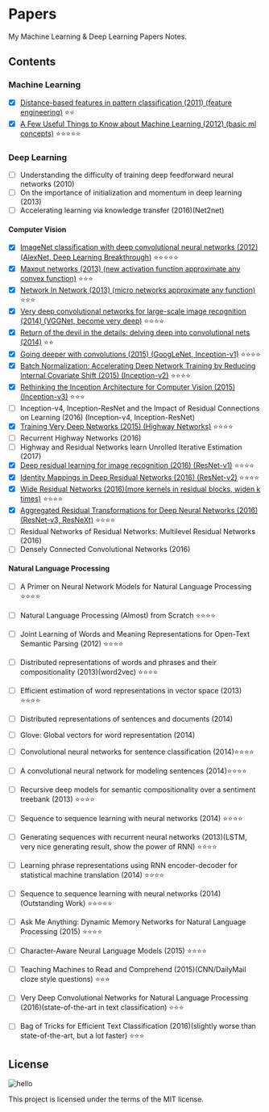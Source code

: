 # Papers
My Machine Learning & Deep Learning Papers Notes.

## Contents
### Machine Learning
- [x] [Distance-based features in pattern classification (2011) (feature engineering)](https://github.com/SunnyMarkLiu/Papers/blob/master/Machine%20Learning/Distance-based%20features%20in%20pattern%20classification.pdf) :star::star:
- [x] [A Few Useful Things to Know about Machine Learning (2012) (basic ml concepts)](https://github.com/SunnyMarkLiu/Papers/blob/master/Machine%20Learning/A%20Few%20Useful%20Things%20to%20Know%20about%20Machine%20Learning.pdf) :star::star::star::star::star:

### Deep Learning
- [ ] Understanding the difficulty of training deep feedforward neural networks (2010)
- [ ] On the importance of initialization and momentum in deep learning (2013)
- [ ] Accelerating learning via knowledge transfer (2016)(Net2net)

#### Computer Vision
- [x] [ImageNet classification with deep convolutional neural networks (2012) (AlexNet, Deep Learning Breakthrough)](https://github.com/SunnyMarkLiu/Papers/blob/master/Computer%20Vision/ImageNet%20classification%20with%20deep%20convolutional%20neural%20networks.pdf) :star::star::star::star::star:
- [x] [Maxout networks (2013) (new activation function approximate any convex function)](https://github.com/SunnyMarkLiu/Papers/blob/master/Computer%20Vision/Maxout%20Networks.pdf) :star::star::star:
- [x] [Network In Network (2013) (micro networks approximate any function)](https://github.com/SunnyMarkLiu/Papers/blob/master/Computer%20Vision/Network%20In%20Network.pdf) :star::star::star:
- [x] [Very deep convolutional networks for large-scale image recognition (2014) (VGGNet, become very deep)](https://github.com/SunnyMarkLiu/Papers/blob/master/Computer%20Vision/Very%20deep%20convolutional%20networks%20for%20large-scale%20image%20recognition.pdf) :star::star::star::star:
- [x] [Return of the devil in the details: delving deep into convolutional nets (2014)](https://github.com/SunnyMarkLiu/Papers/blob/master/Computer%20Vision/Return%20of%20the%20Devil%20in%20the%20Details:%20Delving%20Deep%20into%20Convolutional%20Nets.pdf) :star::star:
- [x] [Going deeper with convolutions (2015) (GoogLeNet, Inception-v1)](https://github.com/SunnyMarkLiu/Papers/blob/master/Computer%20Vision/Going%20deeper%20with%20convolutions.pdf) :star::star::star::star:
- [x] [Batch Normalization: Accelerating Deep Network Training by Reducing Internal Covariate Shift (2015) (Inception-v2)](https://github.com/SunnyMarkLiu/Papers/blob/master/Computer%20Vision/Batch%20Normalization:%20Accelerating%20Deep%20Network%20Training%20by%20Reducing%20Internal%20Covariate%20Shift.pdf) :star::star::star::star:
- [x] [Rethinking the Inception Architecture for Computer Vision (2015) (Inception-v3)](https://github.com/SunnyMarkLiu/Papers/blob/master/Computer%20Vision/Rethinking%20the%20Inception%20Architecture%20for%20Computer%20Vision.pdf) :star::star::star:
- [ ] Inception-v4, Inception-ResNet and the Impact of Residual Connections on Learning (2016) (Inception-v4, Inception-ResNet)
- [x] [Training Very Deep Networks (2015) (Highway Networks)](https://github.com/SunnyMarkLiu/Papers/blob/master/Computer%20Vision/Training%20Very%20Deep%20Networks.pdf) :star::star::star::star:
- [ ] Recurrent Highway Networks (2016)
- [ ] Highway and Residual Networks learn Unrolled Iterative Estimation (2017)
- [x] [Deep residual learning for image recognition (2016) (ResNet-v1)](https://github.com/SunnyMarkLiu/Papers/blob/master/Computer%20Vision/Deep%20Residual%20Learning%20for%20Image%20Recognition.pdf) :star::star::star::star:
- [x] [Identity Mappings in Deep Residual Networks (2016) (ResNet-v2)](https://github.com/SunnyMarkLiu/Papers/blob/master/Computer%20Vision/Identity%20Mappings%20in%20Deep%20Residual%20Networks.pdf) :star::star::star::star:
- [x] [Wide Residual Networks (2016)(more kernels in residual blocks, widen k times)](https://github.com/SunnyMarkLiu/Papers/blob/master/Computer%20Vision/Wide%20Residual%20Networks.pdf) :star::star::star::star:
- [x] [Aggregated Residual Transformations for Deep Neural Networks (2016) (ResNet-v3, ResNeXt)](https://github.com/SunnyMarkLiu/Papers/blob/master/Computer%20Vision/Aggregated%20Residual%20Transformations%20for%20Deep%20Neural%20Networks.pdf) :star::star::star::star:
- [ ] Residual Networks of Residual Networks: Multilevel Residual Networks (2016)
- [ ] Densely Connected Convolutional Networks (2016)

#### Natural Language Processing
- [ ] A Primer on Neural Network Models for Natural Language Processing :star::star::star::star:
- [ ] Natural Language Processing (Almost) from Scratch :star::star::star::star:
- [ ] Joint Learning of Words and Meaning Representations for Open-Text Semantic Parsing (2012) :star::star::star::star:
- [ ] Distributed representations of words and phrases and their compositionality (2013)(word2vec) :star::star::star::star:
- [ ] Efficient estimation of word representations in vector space (2013) :star::star::star::star:
- [ ] Distributed representations of sentences and documents (2014)
- [ ] Glove: Global vectors for word representation (2014)
- [ ] Convolutional neural networks for sentence classification (2014):star::star::star::star:
- [ ] A convolutional neural network for modeling sentences (2014):star::star::star::star:
- [ ] Recursive deep models for semantic compositionality over a sentiment treebank (2013) :star::star::star::star:
- [ ] Sequence to sequence learning with neural networks (2014) :star::star::star::star:
- [ ] Generating sequences with recurrent neural networks (2013)(LSTM, very nice generating result, show the power of RNN) :star::star::star::star:
- [ ] Learning phrase representations using RNN encoder-decoder for statistical machine translation (2014) :star::star::star::star:
- [ ] Sequence to sequence learning with neural networks (2014)(Outstanding Work) :star::star::star::star::star:
- [ ] Ask Me Anything: Dynamic Memory Networks for Natural Language Processing (2015) :star::star::star::star:
- [ ] Character-Aware Neural Language Models (2015) :star::star::star::star:
- [ ] Teaching Machines to Read and Comprehend (2015)(CNN/DailyMail cloze style questions) :star::star::star:
- [ ] Very Deep Convolutional Networks for Natural Language Processing (2016)(state-of-the-art in text classification) :star::star::star:
- [ ] Bag of Tricks for Efficient Text Classification (2016)(slightly worse than state-of-the-art, but a lot faster) :star::star::star:


## License
![hello](https://camo.githubusercontent.com/0be34709e630f7cbb96012fb1a48139bc5d45f07/68747470733a2f2f7777772e676f6f676c652e636f6d2f6c6f676f732f646f6f646c65732f323031362f74656163686572732d6461792d323031362d75732d363239363632363234343039313930342e322d687032782e676966)

This project is licensed under the terms of the MIT license.

